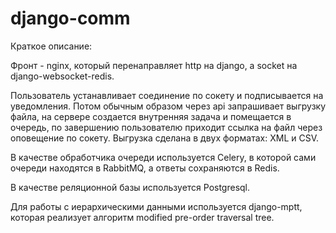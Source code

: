 # django-comm

Краткое описание:

Фронт - nginx, который перенаправляет http на django, а socket на django-websocket-redis.

Пользователь устанавливает соединение по сокету и подписывается на уведомления. Потом обычным образом через api запрашивает выгрузку файла, на сервере создается внутренняя задача и помещается в очередь, по завершению пользователю приходит ссылка на файл через оповещение по сокету. Выгрузка сделана в двух форматах: XML и CSV.

В качестве обработчика очереди используется Celery, в которой сами очереди находятся в RabbitMQ, а ответы сохраняются в Redis.

В качестве реляционной базы используется Postgresql.

Для работы с иерархическими данными используется django-mptt, которая реализует алгоритм modified pre-order traversal tree.
